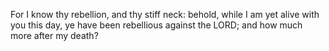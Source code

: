 For I know thy rebellion, and thy stiff neck: behold, while I am yet alive with you this day, ye have been rebellious against the LORD; and how much more after my death?
